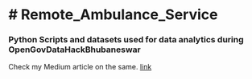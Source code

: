 <h1> # Remote_Ambulance_Service </h1>
<h3>Python Scripts and datasets used for data analytics during OpenGovDataHackBhubaneswar</h3>

Check my Medium article on the same.
<a href="https://medium.com/@srinjoysantra/my-first-hackathon-ff581c079b05">link</a>


